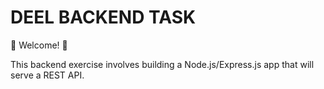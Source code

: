 # DEEL BACKEND TASK

💫 Welcome! 🎉

This backend exercise involves building a Node.js/Express.js app that will serve a REST API. 
